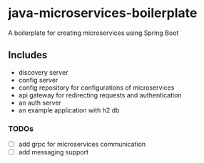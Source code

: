 # java-microservices-boilerplate
A boilerplate for creating microservices using Spring Boot

## Includes
- discovery server
- config server
- config repository for configurations of microservices
- api gateway for redirecting requests and authentication
- an auth server
- an example application with h2 db


### TODOs
- [ ] add grpc for microservices communication
- [ ] add messaging support
